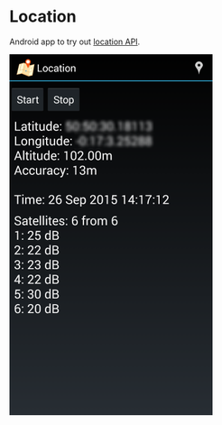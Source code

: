 # Location

Android app to try out [location API](https://developer.android.com/guide/topics/location/strategies.html).

![](https://github.com/billthefarmer/billthefarmer.github.io/raw/master/images/location/Location.png)

